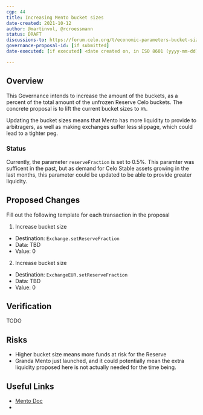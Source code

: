 ```yaml
---
cgp: 44
title: Increasing Mento bucket sizes
date-created: 2021-10-12
author: @martinvol, @rcroessmann
status: DRAFT
discussions-to: https://forum.celo.org/t/economic-parameters-bucket-sizes-and-reserve-allocation-cgp-40-cgp-43/1997
governance-proposal-id: [if submitted]
date-executed: [if executed] <date created on, in ISO 8601 (yyyy-mm-dd) format>

---
```

## Overview

This Governance intends to increase the amount of the buckets, as a percent of the total amount of the unfrozen Reserve Celo buckets. The concrete proposal is to lift the current bucket sizes to `X%`.

Updating the bucket sizes means that Mento has more liquidity to provide to arbitragers, as well as making exchanges suffer less slippage, which could lead to a tighter peg. 

### Status
  
Currently, the parameter `reserveFraction` is set to 0.5%. This paramter was sufficent in the past, but as demand for Celo Stable assets growing in the last months, this parameter could be updated to be able to provide greater liquidity.

## Proposed Changes

Fill out the following template for each transaction in the proposal

1. Increase bucket size
  - Destination: `Exchange.setReserveFraction`
  - Data: TBD
  - Value: 0

2. Increase bucket size
  - Destination: `ExchangeEUR.setReserveFraction`
  - Data: TBD
  - Value: 0

## Verification

TODO

## Risks

* Higher bucket size means more funds at risk for the Reserve
* Granda Mento just launched, and it could potentially mean the extra liquidity proposed here is not actually needed for the time being.

## Useful Links

* [Mento Doc](shttps://docs.celo.org/celo-codebase/protocol/stability/doto)
* 

